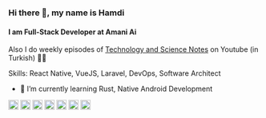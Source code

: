 ### Hi there 👋, my name is Hamdi
#### I am Full-Stack Developer at Amani Ai
Also I do weekly episodes of [Technology and Science Notes](https://www.youtube.com/watch?v=pr13GizK36M&list=PLImzRKDoJEgGR5Tv0zQ1SIS2rZOXOcCNB) on Youtube (in Turkish) 🚀👨

Skills: React Native, VueJS, Laravel, DevOps, Software Architect

- 🌱 I’m currently learning Rust, Native Android Development 


[<img src='https://cdn.jsdelivr.net/npm/simple-icons@3.0.1/icons/github.svg' alt='github' height='20'>](https://github.com/hkellecioglu)  [<img src='https://cdn.jsdelivr.net/npm/simple-icons@3.0.1/icons/linkedin.svg' alt='linkedin' height='20'>](https://www.linkedin.com/in/hkellecioglu/)  [<img src='https://cdn.jsdelivr.net/npm/simple-icons@3.0.1/icons/facebook.svg' alt='facebook' height='20'>](https://www.facebook.com/hkellecioglu)  [<img src='https://cdn.jsdelivr.net/npm/simple-icons@3.0.1/icons/instagram.svg' alt='instagram' height='20'>](https://www.instagram.com/hkellecioglu/)  [<img src='https://cdn.jsdelivr.net/npm/simple-icons@3.0.1/icons/twitter.svg' alt='twitter' height='20'>](https://twitter.com/hkellecioglu)  [<img src='https://cdn.jsdelivr.net/npm/simple-icons@3.0.1/icons/youtube.svg' alt='YouTube' height='20'>](https://www.youtube.com/c/teknoseyircom)  [<img src='https://cdn.jsdelivr.net/npm/simple-icons@3.0.1/icons/icloud.svg' alt='website' height='20'>](https://teknoseyir.com)  

